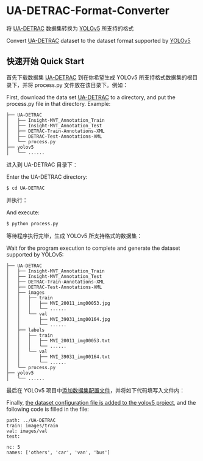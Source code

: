 # UA-DETRAC-Format-Converter
将 [UA-DETRAC](http://detrac-db.rit.albany.edu/Detection) 数据集转换为 [YOLOv5](https://github.com/ultralytics/yolov5) 所支持的格式

Convert [UA-DETRAC](http://detrac-db.rit.albany.edu/Detection) dataset to the dataset format supported by [YOLOv5](https://github.com/ultralytics/yolov5)

## 快速开始 Quick Start

首先下载数据集 [UA-DETRAC](http://detrac-db.rit.albany.edu/Detection) 到在你希望生成 YOLOv5 所支持格式数据集的根目录下，并将 process.py 文件放在该目录下。例如：

First, download the data set [UA-DETRAC](http://detrac-db.rit.albany.edu/Detection) to a directory, and put the process.py file in that directory. Example:
```
├── UA-DETRAC
│   ├── Insight-MVT_Annotation_Train
│   ├── Insight-MVT_Annotation_Test
│   ├── DETRAC-Train-Annotations-XML
│   ├── DETRAC-Test-Annotations-XML
│   └── process.py
├── yolov5
│   └── ......
```

进入到 UA-DETRAC 目录下：

Enter the UA-DETRAC directory:
```
$ cd UA-DETRAC
```
并执行：

And execute:
```
$ python process.py
```
等待程序执行完毕，生成 YOLOv5 所支持格式的数据集：

Wait for the program execution to complete and generate the dataset supported by YOLOv5:
```
├── UA-DETRAC
│   ├── Insight-MVT_Annotation_Train
│   ├── Insight-MVT_Annotation_Test
│   ├── DETRAC-Train-Annotations-XML
│   ├── DETRAC-Test-Annotations-XML
│   ├── images
│   │   ├── train
│   │   │   ├── MVI_20011_img00053.jpg
│   │   │   └── ......
│   │   └── val
│   │       ├── MVI_39031_img00164.jpg
│   │       └── ......
│   ├── labels
│   │   ├── train
│   │   │   ├── MVI_20011_img00053.txt
│   │   │   └── ......
│   │   └── val
│   │       ├── MVI_39031_img00164.txt
│   │       └── ......
│   └── process.py
├── yolov5
│   └── ......

```
最后在 YOLOv5 项目中[添加数据集配置文件](https://docs.ultralytics.com/tutorials/train-custom-datasets/#1-create-datasetyaml)，并将如下代码填写入文件内：

Finally, [the dataset configuration file is added to the yolov5 project](https://docs.ultralytics.com/tutorials/train-custom-datasets/#1-create-datasetyaml), and the following code is filled in the file:
```
path: ../UA-DETRAC
train: images/train
val: images/val
test:

nc: 5
names: ['others', 'car', 'van', 'bus']
```
